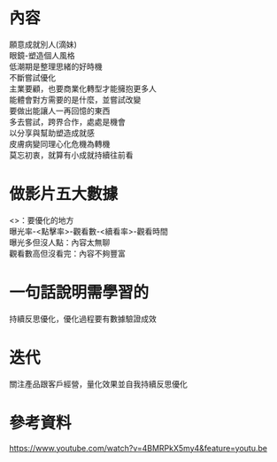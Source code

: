 # 內容
願意成就別人(滴妹)  
眼鏡-塑造個人風格   
低潮期是整理思緒的好時機  
不斷嘗試優化  
主業要顧，也要商業化轉型才能擁抱更多人  
能體會對方需要的是什麼，並嘗試改變  
要做出能讓人一再回憶的東西  
多去嘗試，跨界合作，處處是機會  
以分享與幫助塑造成就感  
皮膚病變同理心化危機為轉機  
莫忘初衷，就算有小成就持續往前看  

# 做影片五大數據  
<>：要優化的地方  
曝光率-<點擊率>-觀看數-<續看率>-觀看時間  
曝光多但沒人點：內容太無聊  
觀看數高但沒看完：內容不夠豐富  

# 一句話說明需學習的  
持續反思優化，優化過程要有數據驗證成效  

# 迭代  
關注產品跟客戶經營，量化效果並自我持續反思優化   

# 參考資料
https://www.youtube.com/watch?v=4BMRPkX5my4&feature=youtu.be  
